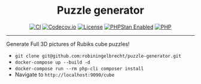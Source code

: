 <h1 align="center">Puzzle generator</h1>

<p align="center">
<a href="https://github.com/robiningelbrecht/puzzle-generator/actions/workflows/ci.yml"><img src="https://github.com/robiningelbrecht/puzzle-generator/actions/workflows/ci.yml/badge.svg" alt="CI"></a>
<a href="https://codecov.io/gh/robiningelbrecht/puzzle-generator" ><img src="https://codecov.io/gh/robiningelbrecht/puzzle-generator/branch/master/graph/badge.svg?token=hgnlFWvWvw" alt="Codecov.io"/></a>
<a href="https://github.com/robiningelbrecht/puzzle-generator/blob/master/LICENSE"><img src="https://img.shields.io/github/license/robiningelbrecht/puzzle-generator?color=428f7e&logo=open%20source%20initiative&logoColor=white" alt="License"></a>
<a href="https://phpstan.org/"><img src="https://img.shields.io/badge/PHPStan-level%209-succes.svg?logo=php&logoColor=white&color=31C652" alt="PHPStan Enabled"></a>
<a href="https://php.net/"><img src="https://img.shields.io/packagist/php-v/robiningelbrecht/puzzle-generator/dev-master?color=%23777bb3&logo=php&logoColor=white" alt="PHP"></a>
</p>

---

Generate Full 3D pictures of Rubiks cube puzzles!

* `git clone git@github.com:robiningelbrecht/puzzle-generator.git`
* `docker-compose up --build -d`
* `docker-compose run --rm php-cli composer install`
* Navigate to `http://localhost:9090/cube`
